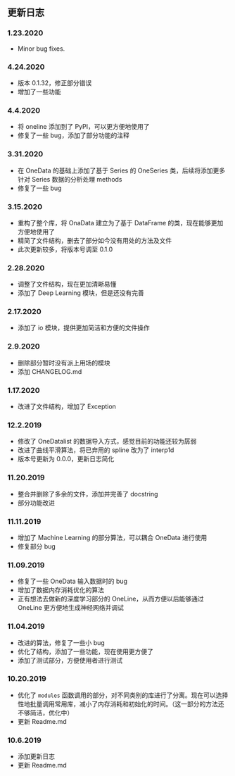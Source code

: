 ## 更新日志

### 1.23.2020

- Minor bug fixes.

### 4.24.2020

- 版本 0.1.32，修正部分错误
- 增加了一些功能

### 4.4.2020

- 将 oneline 添加到了 PyPI，可以更方便地使用了
- 修复了一些 bug，添加了部分功能的注释

### 3.31.2020

- 在 OneData 的基础上添加了基于 Series 的 OneSeries 类，后续将添加更多针对 Series 数据的分析处理 methods
- 修复了一些 bug

### 3.15.2020

- 重构了整个库，将 OnaData 建立为了基于 DataFrame 的类，现在能够更加方便地使用了
- 精简了文件结构，删去了部分如今没有用处的方法及文件
- 此次更新较多，将版本号调至 0.1.0

### 2.28.2020

- 调整了文件结构，现在更加清晰易懂
- 添加了 Deep Learning 模块，但是还没有完善

### 2.17.2020

- 添加了 io 模块，提供更加简洁和方便的文件操作

### 2.9.2020

- 删除部分暂时没有派上用场的模块
- 添加 CHANGELOG.md

### 1.17.2020

- 改进了文件结构，增加了 Exception

### 12.2.2019

- 修改了 OneDatalist 的数据导入方式，感觉目前的功能还较为孱弱
- 改进了曲线平滑算法，将已弃用的 spline 改为了 interp1d
- 版本号更新为 0.0.0，更新日志简化

### 11.20.2019

- 整合并删除了多余的文件，添加并完善了 docstring
- 部分功能改进

### 11.11.2019

- 增加了 Machine Learning 的部分算法，可以耦合 OneData 进行使用
- 修复部分 bug

### 11.09.2019

- 修复了一些 OneData 输入数据时的 bug
- 增加了数据内存消耗优化的算法
- 正有想法去做新的深度学习部分的 OneLine，从而方便以后能够通过 OneLine 更方便地生成神经网络并调试

### 11.04.2019

- 改进的算法，修复了一些小 bug
- 优化了结构，添加了一些功能，现在使用更方便了
- 添加了测试部分，方便使用者进行测试

### 10.20.2019

- 优化了 ``modules`` 函数调用的部分，对不同类别的库进行了分离。现在可以选择性地批量调用常用库，减小了内存消耗和初始化的时间。（这一部分的方法还不够简洁，优化中）
- 更新 Readme.md

### 10.6.2019

- 添加更新日志
- 更新 Readme.md